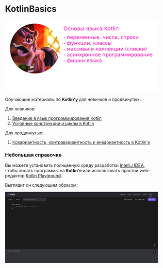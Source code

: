 # KotlinBasics

<img src="/images/logo.png" />

Обучающие материалы по **Kotlin'у** для новичков и продвинутых.

Для новичков:

1. <a href="/introduction.md">Введение в язык программирования Kotlin</a>
2. <a href="/conditions_and_loops.md">Условные конструкции и циклы в Kotlin</a>

Для продвинутых:

1. <a href="/covariance_and_contravariance.md">Ковариантность, контравариантность и инвариантность в Kotlin'е</a>

### Небольшая справочка

Вы можете установить полнценную среду разработки [IntelliJ IDEA](https://www.jetbrains.com/ru-ru/idea/), чтобы писать программы на **Kotlin'е** или
использовать простой web-редактор [Kotlin Playground](https://play.kotlinlang.org/).

Выглядит он следующим образом:

<img alt="web-редактор для Kotlin'а на официальном сайте" src="/images/screen_0.png" />
  
